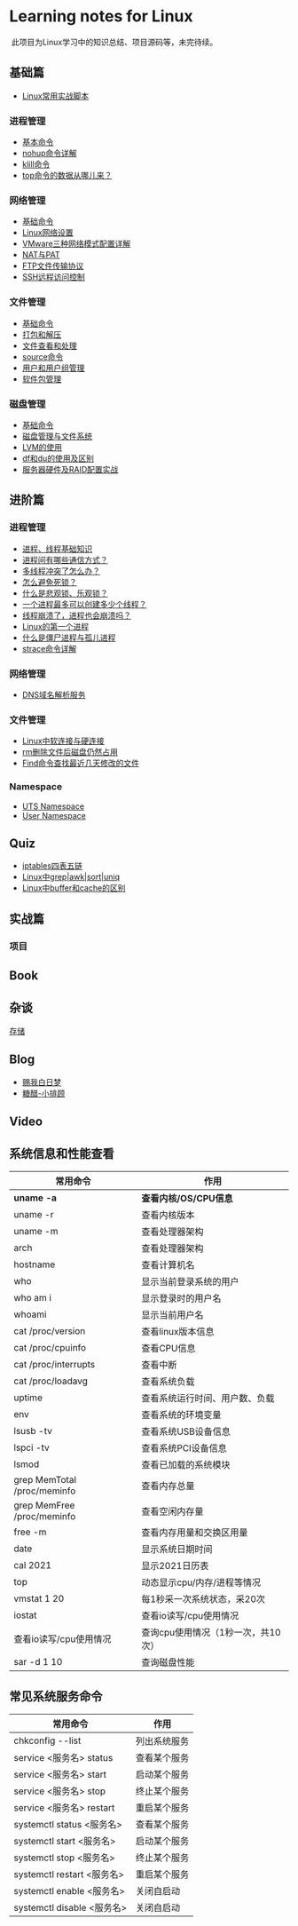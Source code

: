 # Learning notes for Linux

​	此项目为Linux学习中的知识总结、项目源码等，未完待续。

## 基础篇

* [Linux常用实战脚本](https://blog.csdn.net/ver_mouth__/article/details/128812171)

### 进程管理

- [基本命令](./workspace/lesson6)
- [nohup命令详解](./workspace/lesson4)
- [klill命令](./workspace/lesson3)
- [top命令的数据从哪儿来？](./workspace/lesson9)

### 网络管理

- [基础命令](./workspace/lesson8)
- [Linux网络设置](https://blog.csdn.net/ver_mouth__/article/details/124101310)
- [VMware三种网络模式配置详解](https://blog.csdn.net/m0_61503020/article/details/128215674)
- [NAT与PAT](https://blog.csdn.net/ver_mouth__/article/details/123525355)
- [FTP文件传输协议](https://blog.csdn.net/ver_mouth__/article/details/124179311)
- [SSH远程访问控制](https://blog.csdn.net/ver_mouth__/article/details/124225027)

### 文件管理

- [基础命令](./workspace/lesson13)
- [打包和解压](./workspace/lesson1)
- [⽂件查看和处理](./workspace/lesson2)
- [source命令](./workspace/lesson5)
- [用户和用户组管理](./workspace/lesson10)
- [软件包管理](./workspace/lesson7)

### 磁盘管理

- [基础命令](./workspace/lesson11)
- [磁盘管理与文件系统](https://blog.csdn.net/ver_mouth__/article/details/123819498)
- [LVM的使用](./workspace/lesson12)
- [df和du的使用及区别](https://blog.csdn.net/liuyang9909/article/details/123249917)
- [服务器硬件及RAID配置实战](https://blog.csdn.net/ver_mouth__/article/details/123849048)




## 进阶篇

### 进程管理 

- [进程、线程基础知识](https://xiaolincoding.com/os/4_process/process_base.html) 
- [进程间有哪些通信方式？](https://xiaolincoding.com/os/4_process/process_commu.html) 
- [多线程冲突了怎么办？](https://xiaolincoding.com/os/4_process/multithread_sync.html) 
- [怎么避免死锁？](https://xiaolincoding.com/os/4_process/deadlock.html) 
- [什么是悲观锁、乐观锁？](https://xiaolincoding.com/os/4_process/pessim_and_optimi_lock.html) 
- [一个进程最多可以创建多少个线程？](https://xiaolincoding.com/os/4_process/create_thread_max.html) 
- [线程崩溃了，进程也会崩溃吗？](https://xiaolincoding.com/os/4_process/thread_crash.html)
- [Linux的第一个进程](./workspace/senior/p3)
- [什么是僵尸进程与孤儿进程](https://blog.csdn.net/a745233700/article/details/120715371)
- [strace命令详解](https://www.cnblogs.com/machangwei-8/p/10388883.html)

### 网络管理

- [DNS域名解析服务](https://blog.csdn.net/ver_mouth__/article/details/124155268)

### 文件管理

- [Linux中软连接与硬连接](./workspace/senior/p1)
- [rm删除文件后磁盘仍然占用](https://blog.csdn.net/zwe7616175/article/details/100728273)
- [Find命令查找最近几天修改的文件](https://blog.csdn.net/linux_hua130/article/details/120782534)

### Namespace

- [UTS Namespace](./workspace/namespace/uts-namespace)
- [User Namespace](./workspace/namespace/user-namespace)



## Quiz

- [iptables四表五链](https://mp.weixin.qq.com/s/bwK_ECwmL6OAjKHkiqGNpA)
- [Linux中grep|awk|sort|uniq](./workspace/senior/p2)
- [Linux中buffer和cache的区别](https://www.php.cn/linux-489224.html)



## 实战篇

### 项目



## Book



## 杂谈

[存储](./workspace)

## Blog

- [赐我白日梦](https://www.cnblogs.com/ZhuChangwu/category/1509541.html)
- [糖醋-小排顾](https://blog.csdn.net/ver_mouth__?type=blog)

## Video



## 系统信息和性能查看

| 常用命令                    | 作用                               |
| --------------------------- | ---------------------------------- |
| **uname -a**                | **查看内核/OS/CPU信息**            |
| uname -r                    | 查看内核版本                       |
| uname -m                    | 查看处理器架构                     |
| arch                        | 查看处理器架构                     |
| hostname                    | 查看计算机名                       |
| who                         | 显示当前登录系统的⽤户             |
| who am i                    | 显示登录时的⽤户名                 |
| whoami                      | 显示当前⽤户名                     |
| cat /proc/version           | 查看linux版本信息                  |
| cat /proc/cpuinfo           | 查看CPU信息                        |
| cat /proc/interrupts        | 查看中断                           |
| cat /proc/loadavg           | 查看系统负载                       |
| uptime                      | 查看系统运⾏时间、⽤户数、负载     |
| env                         | 查看系统的环境变量                 |
| lsusb -tv                   | 查看系统USB设备信息                |
| lspci -tv                   | 查看系统PCI设备信息                |
| lsmod                       | 查看已加载的系统模块               |
| grep MemTotal /proc/meminfo | 查看内存总量                       |
| grep MemFree /proc/meminfo  | 查看空闲内存量                     |
| free -m                     | 查看内存⽤量和交换区⽤量           |
| date                        | 显示系统⽇期时间                   |
| cal 2021                    | 显示2021⽇历表                     |
| top                         | 动态显示cpu/内存/进程等情况        |
| vmstat 1 20                 | 每1秒采⼀次系统状态，采20次        |
| iostat                      | 查看io读写/cpu使⽤情况             |
| 查看io读写/cpu使⽤情况      | 查询cpu使⽤情况（1秒⼀次，共10次） |
| sar -d 1 10                 | 查询磁盘性能                       |



## 常⻅系统服务命令



| 常用命令                   | 作用         |
| -------------------------- | ------------ |
| chkconfig --list           | 列出系统服务 |
| service <服务名> status    | 查看某个服务 |
| service <服务名> start     | 启动某个服务 |
| service <服务名> stop      | 终⽌某个服务 |
| service <服务名> restart   | 重启某个服务 |
| systemctl status <服务名>  | 查看某个服务 |
| systemctl start <服务名>   | 启动某个服务 |
| systemctl stop <服务名>    | 终⽌某个服务 |
| systemctl restart <服务名> | 重启某个服务 |
| systemctl enable <服务名>  | 关闭⾃启动   |
| systemctl disable <服务名> | 关闭⾃启动   |

